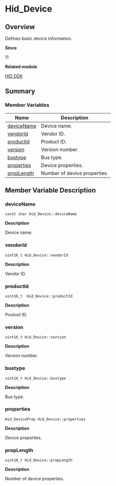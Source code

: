 # Hid_Device


## Overview

Defines basic device information.

**Since**

11

**Related module**

[HID DDK](_hid_ddk.md)


## Summary


### Member Variables

| Name| Description| 
| -------- | -------- |
| [deviceName](#devicename) | Device name.| 
| [vendorId](#vendorid) | Vendor ID.| 
| [productId](#productid) | Product ID.| 
| [version](#version) | Version number.| 
| [bustype](#bustype) | Bus type.| 
| [properties](#properties) | Device properties.| 
| [propLength](#proplength) | Number of device properties.| 


## Member Variable Description


### deviceName


```
const char Hid_Device::deviceName
```

**Description**

Device name.


### vendorId


```
uint16_t Hid_Device::vendorId
```

**Description**

Vendor ID.


### productId


```
uint16_t  Hid_Device::productId
```

**Description**

Product ID.


### version


```
uint16_t Hid_Device::version
```

**Description**

Version number.


### bustype


```
uint16_t Hid_Device::bustype
```

**Description**

Bus type.


### properties


```
Hid_DeviceProp Hid_Device::properties
```

**Description**

Device properties.


### propLength


```
uint16_t Hid_Device::propLength
```

**Description**

Number of device properties.
